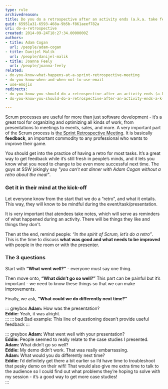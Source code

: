 ```yaml
---
type: rule
archivedreason: 
title: Do you do a retrospective after an activity ends (a.k.a. take feedback)?
guid: 65951a31-6593-468a-9b5b-f861aeef782a
uri: do-a-retrospective
created: 2014-09-24T18:27:34.0000000Z
authors:
- title: Adam Cogan
  url: /people/adam-cogan
- title: Danijel Malik
  url: /people/danijel-malik
- title: Joanna Feely
  url: /people/joanna-feely
related: 
- do-you-know-what-happens-at-a-sprint-retrospective-meeting
- do-you-know-when-and-when-not-to-use-email
- use-emojis
redirects:
- do-you-know-you-should-do-a-retrospective-after-an-activity-ends-(a-k-a-feedback)
- do-you-know-you-should-do-a-retrospective-after-an-activity-ends-a-k-a-feedback

---
```


Scrum processes are useful for more than just software development - it’s a great tool for organizing and optimizing all kinds of work, from presentations to meetings to events, sales, and more. A very important part of the Scrum process is [the Sprint Retrospective Meeting](/do-you-know-what-happens-at-a-sprint-retrospective-meeting). It is basically **feedback**, an important commodity to any professional who wants to improve their game.

You should get into the practice of having a retro for most tasks. It’s a great way to get feedback while it’s still fresh in people’s minds, and it lets you know what you need to change to be even more successful next time. The guys at SSW jokingly say _"you can't eat dinner with Adam Cogan without a retro about the meal"_.

<!--endintro-->

### Get it in their mind at the kick-off

Let everyone know from the start that we do a “retro”, and what it entails. This way, they will know to be mindful during the event/task/presentation. 

It is very important that atendees take notes, which will serve as reminders of what happened during an activity. There will be things they like and things they don't.

Then at the end, remind people: _“In the spirit of Scrum, let’s do a retro”_. This is the time to discuss **what was good and what needs to be improved** with people in the room or with the presenter.

### The 3 questions

Start with **“What went well?”** - everyone must say one thing.

Then move onto, **“What didn’t go so well?”** This part can be painful but it’s important - we need to know these things so that we can make improvements.

Finally, we ask, **“What could we do differently next time?”**

::: greybox
 **Adam:** How was the presentation?   
 **Eddie:** Yeah, it was alright.  
:::
::: bad
Bad example: This line of questioning doesn’t provide useful feedback
:::

::: greybox
 **Adam:** What went well with your presentation?   
 **Eddie:** People seemed to really relate to the case studies I presented.   
 **Adam:** What didn’t go so well?   
 **Eddie:** My demo didn’t work. That was really embarrassing.   
 **Adam:** What would you do differently next time?   
 **Eddie:** I’d definitely get there a bit earlier so I’d have time to troubleshoot that pesky demo on their wifi! That would also give me extra time to talk to the audience so I could find out what problems they’re hoping to solve with my session - it’s a good way to get more case studies!   
:::
